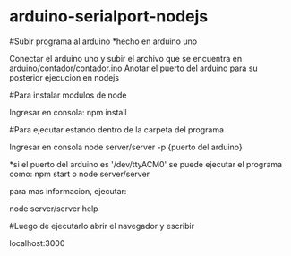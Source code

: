 # arduino-serialport-nodejs

#Subir programa al arduino
*hecho en arduino uno

Conectar el arduino uno y subir el archivo que se encuentra en arduino/contador/contador.ino
Anotar el puerto del arduino para su posterior ejecucion en nodejs


#Para instalar modulos de node

Ingresar en consola:
npm install


#Para ejecutar estando dentro de la carpeta del programa

Ingresar en consola
node server/server -p {puerto del arduino}

*si el puerto del arduino es '/dev/ttyACM0' se puede ejecutar el programa como:
npm start o node server/server

para mas informacion, ejecutar:

node server/server help 


#Luego de ejecutarlo abrir el navegador y escribir

localhost:3000
